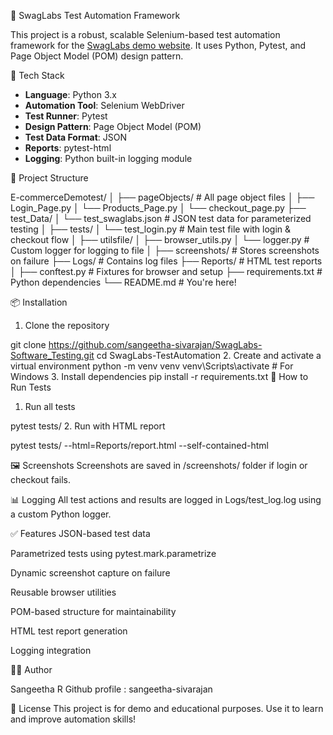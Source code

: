  🛒 SwagLabs Test Automation Framework

This project is a robust, scalable Selenium-based test automation framework for the [SwagLabs demo website](https://www.saucedemo.com). 
It uses Python, Pytest, and Page Object Model (POM) design pattern.

🚀 Tech Stack

- **Language**: Python 3.x
- **Automation Tool**: Selenium WebDriver
- **Test Runner**: Pytest
- **Design Pattern**: Page Object Model (POM)
- **Test Data Format**: JSON
- **Reports**: pytest-html
- **Logging**: Python built-in logging module

 📁 Project Structure

E-commerceDemotest/
│
├── pageObjects/ # All page object files
│ ├── Login_Page.py
│ └── Products_Page.py
│ └── checkout_page.py
├── test_Data/
│ └── test_swaglabs.json # JSON test data for parameterized testing
│
├── tests/
│ └── test_login.py # Main test file with login & checkout flow
│
├── utilsfile/
│ ├── browser_utils.py
│ └── logger.py # Custom logger for logging to file
│
├── screenshots/ # Stores screenshots on failure
├── Logs/ # Contains log files
├── Reports/ # HTML test reports
│
├── conftest.py # Fixtures for browser and setup
├── requirements.txt # Python dependencies
└── README.md # You're here!

📦 Installation

1. Clone the repository

git clone https://github.com/sangeetha-sivarajan/SwagLabs-Software_Testing.git
cd SwagLabs-TestAutomation
2. Create and activate a virtual environment
python -m venv venv
venv\Scripts\activate  # For Windows
3. Install dependencies
pip install -r requirements.txt
🧪 How to Run Tests
1. Run all tests

pytest tests/
2. Run with HTML report

pytest tests/ --html=Reports/report.html --self-contained-html

🖼️ Screenshots
Screenshots are saved in /screenshots/ folder if login or checkout fails.

📊 Logging
All test actions and results are logged in Logs/test_log.log using a custom Python logger.

✅ Features
 JSON-based test data

 Parametrized tests using pytest.mark.parametrize

 Dynamic screenshot capture on failure

 Reusable browser utilities

 POM-based structure for maintainability

 HTML test report generation

 Logging integration


👨‍💻 Author

Sangeetha R
Github profile  : sangeetha-sivarajan

📝 License
This project is for demo and educational purposes. Use it to learn and improve automation skills!



 
